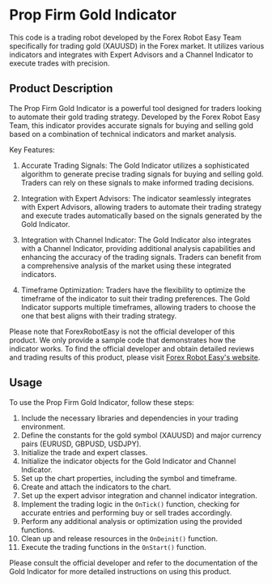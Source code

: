 # Prop Firm Gold Indicator

This code is a trading robot developed by the Forex Robot Easy Team specifically for trading gold (XAUUSD) in the Forex market. It utilizes various indicators and integrates with Expert Advisors and a Channel Indicator to execute trades with precision.

## Product Description

The Prop Firm Gold Indicator is a powerful tool designed for traders looking to automate their gold trading strategy. Developed by the Forex Robot Easy Team, this indicator provides accurate signals for buying and selling gold based on a combination of technical indicators and market analysis.

Key Features:

1. Accurate Trading Signals: The Gold Indicator utilizes a sophisticated algorithm to generate precise trading signals for buying and selling gold. Traders can rely on these signals to make informed trading decisions.

2. Integration with Expert Advisors: The indicator seamlessly integrates with Expert Advisors, allowing traders to automate their trading strategy and execute trades automatically based on the signals generated by the Gold Indicator.

3. Integration with Channel Indicator: The Gold Indicator also integrates with a Channel Indicator, providing additional analysis capabilities and enhancing the accuracy of the trading signals. Traders can benefit from a comprehensive analysis of the market using these integrated indicators.

4. Timeframe Optimization: Traders have the flexibility to optimize the timeframe of the indicator to suit their trading preferences. The Gold Indicator supports multiple timeframes, allowing traders to choose the one that best aligns with their trading strategy.

Please note that ForexRobotEasy is not the official developer of this product. We only provide a sample code that demonstrates how the indicator works. To find the official developer and obtain detailed reviews and trading results of this product, please visit [Forex Robot Easy's website](https://forexroboteasy.com/forex-robot-review/prop-firm-gold-indicator-review-ace-forex-trading-with-precision/).

## Usage

To use the Prop Firm Gold Indicator, follow these steps:

1. Include the necessary libraries and dependencies in your trading environment.
2. Define the constants for the gold symbol (XAUUSD) and major currency pairs (EURUSD, GBPUSD, USDJPY).
3. Initialize the trade and expert classes.
4. Initialize the indicator objects for the Gold Indicator and Channel Indicator.
5. Set up the chart properties, including the symbol and timeframe.
6. Create and attach the indicators to the chart.
7. Set up the expert advisor integration and channel indicator integration.
8. Implement the trading logic in the `OnTick()` function, checking for accurate entries and performing buy or sell trades accordingly.
9. Perform any additional analysis or optimization using the provided functions.
10. Clean up and release resources in the `OnDeinit()` function.
11. Execute the trading functions in the `OnStart()` function.

Please consult the official developer and refer to the documentation of the Gold Indicator for more detailed instructions on using this product.
